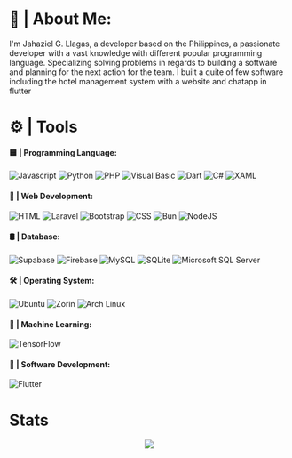 # 🐏 | About Me:
I'm Jahaziel G. Llagas, a developer based on the Philippines, a passionate developer with a vast knowledge with different popular programming language. Specializing solving problems in regards to building a software and planning for the next action for the team. I built a quite of few software including the hotel management system with a website and chatapp in flutter

# ⚙️ | Tools

<h4>🟨 | Programming Language:</h4>

![Javascript](https://img.shields.io/badge/javascript-%23F7DF1E?style=flat&logo=javascript&logoColor=white&labelColor=black&color=white)
![Python](https://img.shields.io/badge/python-%233776AB?style=flat&logo=python&logoColor=white&labelColor=black&color=white) 
![PHP](https://img.shields.io/badge/php-%23777BB4?style=flat&logo=php&logoColor=white&labelColor=black&color=white) 
![Visual Basic](https://img.shields.io/badge/visual_basic-%23512BD4?style=flat&logo=.net&logoColor=white&labelColor=black&color=white) 
![Dart](https://img.shields.io/badge/dart-%230175C2?style=flat&logo=dart&logoColor=white&labelColor=black&color=white)
![C#](https://img.shields.io/badge/c_sharp-white?logo=.net&logoColor=white&labelColor=black&color=white)
![XAML](https://img.shields.io/badge/xaml-white?logo=.net&logoColor=white&labelColor=black&color=white)



<h4>💾 | Web Development:</h4>

![HTML](https://img.shields.io/badge/html-%23E34F26?style=flat&logo=html5&logoColor=white&labelColor=black&color=white) 
![Laravel](https://img.shields.io/badge/laravel-%23FF2D20?style=flat&logo=laravel&logoColor=white&labelColor=black&color=white) 
![Bootstrap](https://img.shields.io/badge/bootstrap-%237952B3?style=flat&logo=bootstrap&logoColor=white&labelColor=black&color=white) 
![CSS](https://img.shields.io/badge/css-%23663399?style=flat&logo=css3&logoColor=white&labelColor=black&color=white)
![Bun](https://img.shields.io/badge/bun-white?logo=bun&logoColor=white&labelColor=black&color=white)
![NodeJS](https://img.shields.io/badge/nodeJs-white?logo=node.js&logoColor=white&labelColor=black&color=white)



<h4>🛢️ | Database:</h4>
 
![Supabase](https://img.shields.io/badge/supabase-%233FCF8E?style=flat&logo=supabase&logoColor=white&labelColor=black&color=white) 
![Firebase](https://img.shields.io/badge/firebase-%23DD2C00?style=flat&logo=firebase&logoColor=white&labelColor=black&color=white) 
![MySQL](https://img.shields.io/badge/mysql-%234479A1?style=flat&logo=mysql&logoColor=white&labelColor=black&color=white)
![SQLite](https://img.shields.io/badge/sqlite-white?logo=sqlite&logoColor=white&labelColor=black&color=white)
![Microsoft SQL Server](https://img.shields.io/badge/sql_server-white?logo=serverless&logoColor=white&labelColor=black&color=white)



<h4>🛠️ | Operating System:</h4>

![Ubuntu](https://img.shields.io/badge/ubuntu-%23E95420?style=flat&logo=ubuntu&logoColor=white&labelColor=black&color=white) 
![Zorin](https://img.shields.io/badge/zorin-%2315A6F0?style=flat&logo=zorin&logoColor=white&labelColor=black&color=white) 
![Arch Linux](https://img.shields.io/badge/arch_linux-%231793D1?style=flat&logo=arch%20linux&logoColor=white&labelColor=black&color=white)

<h4>🤖 | Machine Learning:</h4>

![TensorFlow](https://img.shields.io/badge/tensorflow-%23FF6F00?style=flat&logo=tensorflow&logoColor=white&labelColor=black&color=white)

<h4>📜 | Software Development:</h4>

![Flutter](https://img.shields.io/badge/flutter-%2302569B?style=flat&logo=flutter&labelColor=black&color=white)

# Stats
<p align="center">
  <img src="https://github-readme-stats.vercel.app/api/top-langs/?username=efreetgaming&layout=compact&bg_color=000000&text_color=FFFFFF"/>
</p>